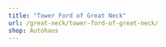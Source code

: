 ```yaml
---
title: "Tower Ford of Great Neck"
url: /great-neck/tower-ford-of-great-neck/
shop: Autohaus
---
```

